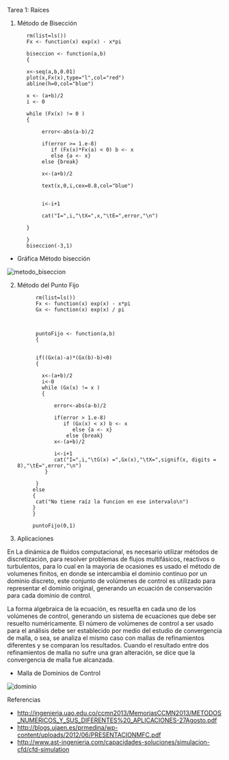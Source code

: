 
Tarea 1: Raíces

1. Método de Bisección 


          rm(list=ls())
          Fx <- function(x) exp(x) - x*pi

          biseccion <- function(a,b) 
          {

          x<-seq(a,b,0.01)
          plot(x,Fx(x),type="l",col="red")
          abline(h=0,col="blue")

          x <- (a+b)/2
          i <- 0

          while (Fx(x) != 0 ) 
          {   

               error<-abs(a-b)/2

               if(error >= 1.e-8)
                  if (Fx(x)*Fx(a) < 0) b <- x 
                  else {a <- x}
               else {break}  

               x<-(a+b)/2

               text(x,0,i,cex=0.8,col="blue")


               i<-i+1

               cat("I=",i,"\tX=",x,"\tE=",error,"\n")

          }

          }
          biseccion(-3,1)


- Gráfica Método bisección 


![metodo_biseccion](https://user-images.githubusercontent.com/46997659/52247924-e5bde900-28b9-11e9-9980-5f0a6189a55b.png)



2. Método del Punto Fijo


             rm(list=ls())
             Fx <- function(x) exp(x) - x*pi
             Gx <- function(x) exp(x) / pi



             puntoFijo <- function(a,b) 
             {


             if((Gx(a)-a)*(Gx(b)-b)<0)
             {

               x<-(a+b)/2
               i<-0
               while (Gx(x) != x ) 
               {    

                   error<-abs(a-b)/2

                   if(error > 1.e-8)
                      if (Gx(x) < x) b <- x 
                         else {a <- x}
                       else {break}  
                   x<-(a+b)/2

                   i<-i+1
                   cat("I=",i,"\tG(x) =",Gx(x),"\tX=",signif(x, digits = 8),"\tE=",error,"\n")
                }

             }
            else
            {
             cat("No tiene raíz la funcion en ese intervalo\n")
            }
            }

            puntoFijo(0,1)
        
        
     

3. Aplicaciones

En La dinámica de fluidos computacional, es necesario utilizar métodos de discretización, para resolver problemas de flujos multifásicos, reactivos o turbulentos, para lo cual en la mayoria de ocasiones es usado el método de volumenes finitos, en donde se intercambia el dominio continuo por un dominio discreto, este conjunto de volúmenes de control es utilizado para representar el dominio original, generando un ecuación de conservación para cada dominio de control.

La forma algebraica de la ecuación, es resuelta en cada uno de los volúmenes de control, generando un sistema de ecuaciones que debe ser resuelto numéricamente. El número de volúmenes de control a ser usado para el análisis debe ser establecido por medio del estudio de convergencia de malla, o sea, se analiza el mismo caso con mallas de refinamientos diferentes y se comparan los resultados. Cuando el resultado entre dos refinamientos de malla no sufre una gran alteración, se dice que la convergencia de malla fue alcanzada.

- Malla de Dominios de Control

 ![dominio](https://user-images.githubusercontent.com/46997659/52270826-0c0e7380-2910-11e9-9a4d-6b953ebb98c5.jpg)


Referencias

- http://ingenieria.uao.edu.co/ccmn2013/MemoriasCCMN2013/METODOS_NUMERICOS_Y_SUS_DIFERENTES%20_APLICACIONES-27Agosto.pdf
- http://blogs.ujaen.es/prmedina/wp-content/uploads/2012/06/PRESENTACIONMFC.pdf
- http://www.ast-ingenieria.com/capacidades-soluciones/simulacion-cfd/cfd-simulation



